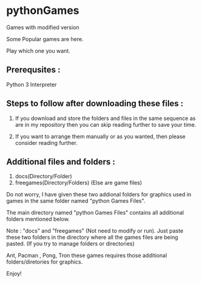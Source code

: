 # pythonGames
Games with modified version

Some Popular games are here.

Play which one you want.

## Prerequsites : 

Python 3 Interpreter

## Steps to follow after downloading these files : 

1. If you download and store the folders and files in the same sequence as are in my repository then you can skip reading further to save your time.

2. If you want to arrange them manually or as you wanted, then please consider reading further.

## Additional files and folders : 

1. docs(Directory/Folder)
2. freegames(Directory/Folders)
(Else are game files)

Do not worry, I have given these two addional folders for graphics used in games in the same folder named "python Games Files". 

The main directory named "python Games Files" contains all additional folders mentioned below.

Note : "docs" and "freegames" (Not need to modify or run). Just paste these two folders in the directory where all the games files are being pasted. (If you try to manage folders or directories) 

Ant, Pacman , Pong, Tron these games requires those additional folders/diretories for graphics.

Enjoy!
